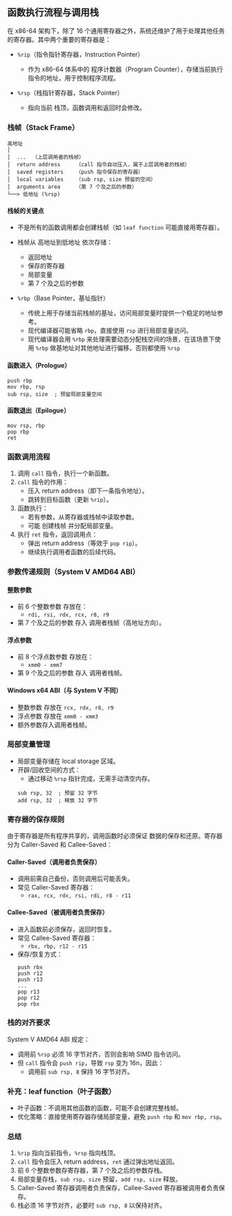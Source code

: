 ## 函数执行流程与调用栈

在 x86-64 架构下，除了 16 个通用寄存器之外，系统还维护了用于处理其他任务的寄存器。其中两个重要的寄存器是：

- `%rip`（指令指针寄存器，Instruction Pointer）
  - 作为 x86-64 体系中的 程序计数器（Program Counter），存储当前执行指令的地址，用于控制程序流程。

- `%rsp`（栈指针寄存器，Stack Pointer）
  - 指向当前 栈顶，函数调用和返回时会修改。

### 栈帧（Stack Frame）

```
高地址
│
│  ...  （上层调用者的栈帧）
│  return address     （call 指令自动压入，属于上层调用者的栈帧）
│  saved registers    （push 指令保存的寄存器）
│  local variables    （sub rsp, size 预留的空间）
│  arguments area     （第 7 个及之后的参数）
└──> 低地址 (%rsp)
```

#### 栈帧的关键点
- 不是所有的函数调用都会创建栈帧（如 `leaf function` 可能直接用寄存器）。
- 栈帧从 高地址到低地址 依次存储：
  - 返回地址
  - 保存的寄存器
  - 局部变量
  - 第 7 个及之后的参数

- `%rbp`（Base Pointer，基址指针）
  - 传统上用于存储当前栈帧的基址，访问局部变量时提供一个稳定的地址参考。
  - 现代编译器可能省略 `rbp`，直接使用 `rsp` 进行局部变量访问。
  - 现代编译器会用 `%rbp` 来处理需要动态分配栈空间的场景，在该场景下使用 `%rbp` 做基地址对其他地址进行偏移，否则都使用 `%rsp`

#### 函数进入（Prologue）
```assembly
push rbp
mov rbp, rsp
sub rsp, size  ; 预留局部变量空间
```

#### 函数退出（Epilogue）
```assembly
mov rsp, rbp
pop rbp
ret
```

### 函数调用流程

1. 调用 `call` 指令，执行一个新函数。
2. `call` 指令的作用：
   - 压入 return address（即下一条指令地址）。
   - 跳转到目标函数（更新 `%rip`）。
3. 函数执行：
   - 若有参数，从寄存器或栈帧中读取参数。
   - 可能 创建栈帧 并分配局部变量。
4. 执行 `ret` 指令，返回调用点：
   - 弹出 return address（等效于 `pop rip`）。
   - 继续执行调用者函数的后续代码。

### 参数传递规则（System V AMD64 ABI）

#### 整数参数
- 前 6 个整数参数 存放在：
  - `rdi, rsi, rdx, rcx, r8, r9`
- 第 7 个及之后的参数 存入 调用者栈帧（高地址方向）。

#### 浮点参数
- 前 8 个浮点数参数 存放在：
  - `xmm0 - xmm7`
- 第 9 个及之后的参数 存入 调用者栈帧。

#### Windows x64 ABI（与 System V 不同）
- 整数参数 存放在 `rcx, rdx, r8, r9`
- 浮点参数 存放在 `xmm0 - xmm3`
- 额外参数存入调用者栈帧。

### 局部变量管理

- 局部变量存储在 local storage 区域。
- 开辟/回收空间的方式：
  - 通过移动 `%rsp` 指针完成，无需手动清空内存。
  ```assembly
  sub rsp, 32  ; 预留 32 字节
  add rsp, 32  ; 释放 32 字节
  ```

### 寄存器的保存规则

由于寄存器是所有程序共享的，调用函数时必须保证 数据的保存和还原。寄存器分为 Caller-Saved 和 Callee-Saved：

#### Caller-Saved（调用者负责保存）
- 调用前需自己备份，否则调用后可能丢失。
- 常见 Caller-Saved 寄存器：
  - `rax, rcx, rdx, rsi, rdi, r8 - r11`

#### Callee-Saved（被调用者负责保存）
- 进入函数前必须保存，返回时恢复。
- 常见 Callee-Saved 寄存器：
  - `rbx, rbp, r12 - r15`
- 保存/恢复方式：
  ```assembly
  push rbx
  push r12
  push r13
  ...
  pop r13
  pop r12
  pop rbx
  ```

### 栈的对齐要求

System V AMD64 ABI 规定：
- 调用前 `%rsp` 必须 16 字节对齐，否则会影响 SIMD 指令访问。
- 但 `call` 指令会 `push rip`，导致 `rsp` 变为 16n，因此：
  - 调用前 `sub rsp, 8` 保持 16 字节对齐。

### 补充：leaf function（叶子函数）
- 叶子函数：不调用其他函数的函数，可能不会创建完整栈帧。
- 优化策略：直接使用寄存器存储局部变量，避免 `push rbp` 和 `mov rbp, rsp`。

### 总结
1. `%rip` 指向当前指令，`%rsp` 指向栈顶。
2. `call` 指令会压入 return address，`ret` 通过弹出地址返回。
3. 前 6 个整数参数存寄存器，第 7 个及之后的参数存栈。
4. 局部变量存栈，`sub rsp, size` 预留，`add rsp, size` 释放。
5. Caller-Saved 寄存器调用者负责保存，Callee-Saved 寄存器被调用者负责保存。
6. 栈必须 16 字节对齐，必要时 `sub rsp, 8` 以保持对齐。
